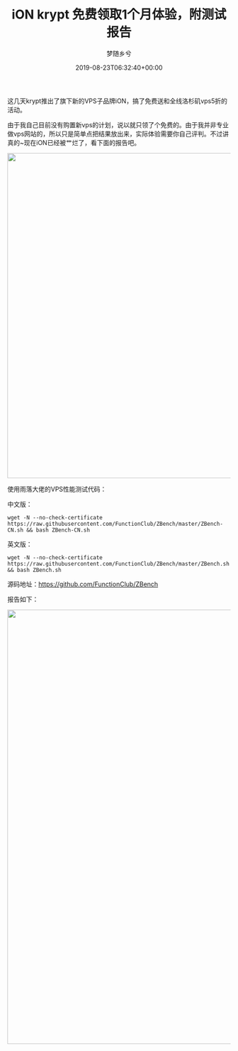 ﻿---
title: iON krypt 免费领取1个月体验，附测试报告
author: 梦随乡兮
type: post
date: 2019-08-23T06:32:40+00:00
url: /ion-krypt.html
featured_image: https://r2.imsxx.com/wp-content/uploads/2019/08/QQ截图20190823142702.jpg
views:
  - 962
b2_vote:
  - 'a:2:{s:2:"up";i:0;s:4:"down";i:0;}'
bigfa_ding:
  - 1
categories:
  - 笔记
tags:
  - iON
  - krypt
  - vps
  - 建站
  - 测试体验

slug: "ion-krypt"
---
这几天krypt推出了旗下新的VPS子品牌iON，搞了免费送和全线洛杉矶vps5折的活动。

由于我自己目前没有购置新vps的计划，说以就只领了个免费的。由于我并非专业做vps网站的，所以只是简单点把结果放出来，实际体验需要你自己评判。不过讲真的~现在iON已经被艹烂了，看下面的报告吧。

[<img loading="lazy" decoding="async" class="aligncenter size-full wp-image-136" src="https://r2.imsxx.com/wp-content/uploads/2019/08/QQ截图20190823142702.jpg" alt="" width="991" height="732" />][1]

使用雨落大佬的VPS性能测试代码：

中文版：

    wget -N --no-check-certificate https://raw.githubusercontent.com/FunctionClub/ZBench/master/ZBench-CN.sh && bash ZBench-CN.sh

英文版：

    wget -N --no-check-certificate https://raw.githubusercontent.com/FunctionClub/ZBench/master/ZBench.sh && bash ZBench.sh

源码地址：<a rel="nofollow" href="https://github.com/FunctionClub/ZBench">https://github.com/FunctionClub/ZBench</a>

报告如下：

[<img loading="lazy" decoding="async" class="aligncenter size-full wp-image-138" src="https://r2.imsxx.com/wp-content/uploads/2019/08/QQ截图20190823143102.jpg" alt="" width="555" height="978" />][2]

 [1]: https://r2.imsxx.com/wp-content/uploads/2019/08/QQ截图20190823142702.jpg
 [2]: https://r2.imsxx.com/wp-content/uploads/2019/08/QQ截图20190823143102.jpg

